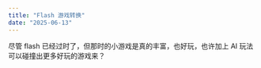 ```yaml
---
title: "Flash 游戏转换"
date: "2025-06-13"
---
```


尽管 flash 已经过时了，但那时的小游戏是真的丰富，也好玩，也许加上 AI 玩法可以碰撞出更多好玩的游戏来？